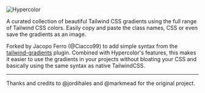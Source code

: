 ![Hypercolor](https://hypercolor.dev/social.png)

A curated collection of beautiful Tailwind CSS gradients using the full
range of Tailwind CSS colors. Easily copy and paste the class names, CSS
or even save the gradients as an image.

Forked by Jacopo Ferro (@Ciacco99) to add simple syntax from the [tailwind-gradients](https://www.npmjs.com/package/tailwind-gradients) plugin. Combined with Hypercolor's features, this makes it easier to use the gradients in your projects without bloating your CSS and basically using the same syntax as native TailwindCSS.

---

Thanks and credits to @jordihales and @markmead for the original project.